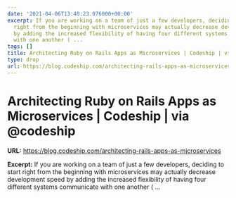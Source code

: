 ```yaml
---
date: '2021-04-06T13:40:23.076000+00:00'
excerpt: If you are working on a team of just a few developers, deciding to start
  right from the beginning with microservices may actually decrease development speed
  by adding the increased flexibility of having four different systems communicate
  with one another ( ...
tags: []
title: Architecting Ruby on Rails Apps as Microservices | Codeship | via @codeship
type: drop
url: https://blog.codeship.com/architecting-rails-apps-as-microservices
---
```


# Architecting Ruby on Rails Apps as Microservices | Codeship | via @codeship

**URL:** https://blog.codeship.com/architecting-rails-apps-as-microservices

**Excerpt:** If you are working on a team of just a few developers, deciding to start right from the beginning with microservices may actually decrease development speed by adding the increased flexibility of having four different systems communicate with one another ( ...
